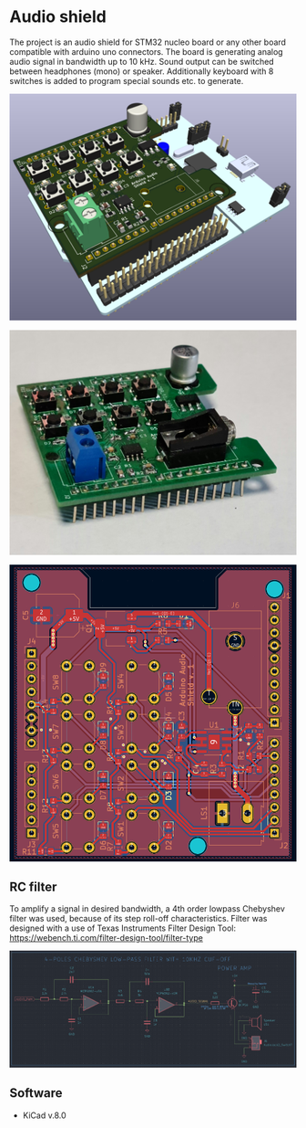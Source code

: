 
# Audio shield

The project is an audio shield for STM32 nucleo board or any other board compatible with arduino uno connectors. The board is generating analog audio signal in bandwidth up to 10 kHz. Sound output can be switched between headphones (mono) or speaker. Additionally keyboard with 8 switches is added to program special sounds etc. to generate.

![](Media/PCB_3D.png)

![](Media/PCB_soldered.jpg)

![](Media/PCB.png)
## RC filter

To amplify a signal in desired bandwidth, a 4th order lowpass Chebyshev filter was used, because of its step roll-off characteristics. Filter was designed with a use of Texas Instruments Filter Design Tool:
https://webench.ti.com/filter-design-tool/filter-type

![](Media/RC_Filter.png)

## Software

- KiCad v.8.0